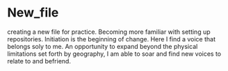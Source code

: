 # New_file
creating a new file for practice. Becoming more familiar with setting up repositories. 
Initiation is the beginning of change. Here I find a voice that belongs soly to me. An opportunity to expand beyond the physical limitations set forth by geography, I am able to soar and find new voices to relate to and befriend. 
